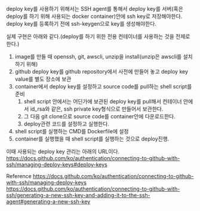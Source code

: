 
deploy key를 사용하기 위해서는 SSH agent를 통해서 deploy key를 서버(혹은 deploy를 하기 위해 사용되는 docker container)안에 ssh key로 저장해야한다.
deploy key를 등록하기 전에 ssh-keygen으로 key를 생성해야한다.

실제 구현은 아래와 같다.(deploy를 하기 위한 전용 컨테이너를 사용하는 것을 전제로 한다.)
1. image를 만들 때 openssh, git, awscli, unzip을 install(unzip은 awscli를 설치하기 위해)
2. github deploy key를 github repository에서 사전에 만들어 놓고 deploy key value를 별도 장소에 보관
3. container에서 deploy key를 설정하고 source code를 pull하는 shell script를 준비
	1. shell script 안에서는 어딘가에 보관된 deploy key를 pull해서 컨테이너 안에서 id_rsa와 같은, ssh private key형식으로 만들어서 보관한다.
	2. 그 다음 git clone으로 source code를 container안에 다운로드한다.
	3. deploy관련 코드를 설정하고 실행한다.
4. shell script를 실행하는 CMD를 Dockerfile에 설정
5. container를 실행했을 때 shell script를 실행하는 것으로 deploy진행.


이때 사용되는 deploy key 관리는 아래의 URL이다.
https://docs.github.com/ko/authentication/connecting-to-github-with-ssh/managing-deploy-keys#deploy-keys

Reference
https://docs.github.com/ko/authentication/connecting-to-github-with-ssh/managing-deploy-keys
https://docs.github.com/ko/authentication/connecting-to-github-with-ssh/generating-a-new-ssh-key-and-adding-it-to-the-ssh-agent#generating-a-new-ssh-key